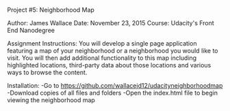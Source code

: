 Project #5: Neighborhood Map

Author: James Wallace
Date: November 23, 2015
Course: Udacity's Front End Nanodegree

Assignment Instructions: You will develop a single page application featuring a map of your neighborhood or a neighborhood you would like to visit. You will then add additional functionality to this map including highlighted locations, third-party data about those locations and various ways to browse the content.

Installation:
-Go to https://github.com/wallacejd12/udacityneighborhoodmap
-Download copies of all files and folders
-Open the index.html file to begin viewing the neighborhood map
